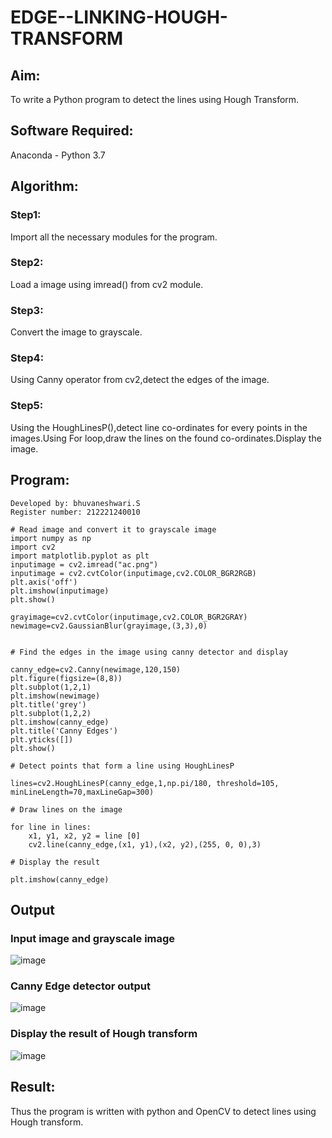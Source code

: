 # EDGE--LINKING-HOUGH-TRANSFORM
## Aim:
To write a Python program to detect the lines using Hough Transform.

## Software Required:
Anaconda - Python 3.7

## Algorithm:
### Step1:
Import all the necessary modules for the program.

### Step2:
Load a image using imread() from cv2 module.

### Step3:
Convert the image to grayscale.

### Step4:
Using Canny operator from cv2,detect the edges of the image.

### Step5:
Using the HoughLinesP(),detect line co-ordinates for every points in the images.Using For loop,draw the lines on the found co-ordinates.Display the image.

## Program:
```
Developed by: bhuvaneshwari.S
Register number: 212221240010
```
```
# Read image and convert it to grayscale image
import numpy as np
import cv2
import matplotlib.pyplot as plt
inputimage = cv2.imread("ac.png")
inputimage = cv2.cvtColor(inputimage,cv2.COLOR_BGR2RGB)
plt.axis('off')
plt.imshow(inputimage)
plt.show()

grayimage=cv2.cvtColor(inputimage,cv2.COLOR_BGR2GRAY)
newimage=cv2.GaussianBlur(grayimage,(3,3),0)


# Find the edges in the image using canny detector and display

canny_edge=cv2.Canny(newimage,120,150)
plt.figure(figsize=(8,8))
plt.subplot(1,2,1)
plt.imshow(newimage)
plt.title('grey')
plt.subplot(1,2,2)
plt.imshow(canny_edge)
plt.title('Canny Edges')
plt.yticks([])
plt.show()

# Detect points that form a line using HoughLinesP

lines=cv2.HoughLinesP(canny_edge,1,np.pi/180, threshold=105, minLineLength=70,maxLineGap=300)

# Draw lines on the image

for line in lines:
    x1, y1, x2, y2 = line [0] 
    cv2.line(canny_edge,(x1, y1),(x2, y2),(255, 0, 0),3)

# Display the result

plt.imshow(canny_edge)
```
## Output

### Input image and grayscale image
![image](https://github.com/Bhuvaneshwari-2003/EDGE--LINKING-HOUGH-TRANSFORM/assets/94828604/162ac931-797e-4b78-b588-360225764e12)

### Canny Edge detector output
![image](https://github.com/Bhuvaneshwari-2003/EDGE--LINKING-HOUGH-TRANSFORM/assets/94828604/ce9da48a-ed8b-49a1-86a3-cfec5b77719e)

### Display the result of Hough transform
![image](https://github.com/Bhuvaneshwari-2003/EDGE--LINKING-HOUGH-TRANSFORM/assets/94828604/36005d13-6d1f-4de7-b98f-b9fd23f34563)

## Result:
Thus the program is written with python and OpenCV to detect lines using Hough transform. 
